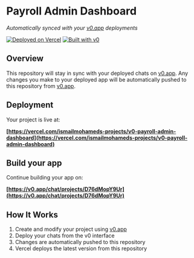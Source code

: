 # Payroll Admin Dashboard

*Automatically synced with your [v0.app](https://v0.app) deployments*

[![Deployed on Vercel](https://img.shields.io/badge/Deployed%20on-Vercel-black?style=for-the-badge&logo=vercel)](https://vercel.com/ismailmohameds-projects/v0-payroll-admin-dashboard)
[![Built with v0](https://img.shields.io/badge/Built%20with-v0.app-black?style=for-the-badge)](https://v0.app/chat/projects/D76dMopY9Ur)

## Overview

This repository will stay in sync with your deployed chats on [v0.app](https://v0.app).
Any changes you make to your deployed app will be automatically pushed to this repository from [v0.app](https://v0.app).

## Deployment

Your project is live at:

**[https://vercel.com/ismailmohameds-projects/v0-payroll-admin-dashboard](https://vercel.com/ismailmohameds-projects/v0-payroll-admin-dashboard)**

## Build your app

Continue building your app on:

**[https://v0.app/chat/projects/D76dMopY9Ur](https://v0.app/chat/projects/D76dMopY9Ur)**

## How It Works

1. Create and modify your project using [v0.app](https://v0.app)
2. Deploy your chats from the v0 interface
3. Changes are automatically pushed to this repository
4. Vercel deploys the latest version from this repository